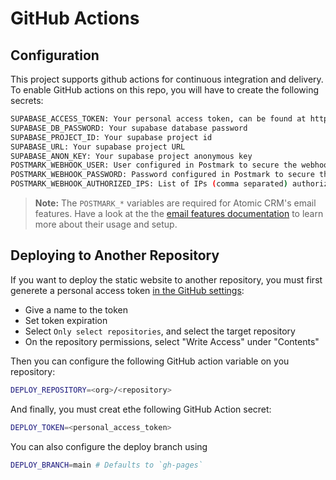 # GitHub Actions

## Configuration

This project supports github actions for continuous integration and delivery. To enable GitHub actions on this repo, you will
have to create the following secrets:

```bash
SUPABASE_ACCESS_TOKEN: Your personal access token, can be found at https://supabase.com/dashboard/account/tokens
SUPABASE_DB_PASSWORD: Your supabase database password
SUPABASE_PROJECT_ID: Your supabase project id
SUPABASE_URL: Your supabase project URL
SUPABASE_ANON_KEY: Your supabase project anonymous key
POSTMARK_WEBHOOK_USER: User configured in Postmark to secure the webhook
POSTMARK_WEBHOOK_PASSWORD: Password configured in Postmark to secure the webhook
POSTMARK_WEBHOOK_AUTHORIZED_IPS: List of IPs (comma separated) authorized to send requests to the Postmark webhook
```

> **Note:** The `POSTMARK_*` variables are required for Atomic CRM's email features. Have a look at the the [email features documentation](./email-features.md) to learn more about their usage and setup.

## Deploying to Another Repository

If you want to deploy the static website to another repository, you must first generete a personal access token [in the GitHub settings](https://github.com/settings/tokens?type=beta):

- Give a name to the token
- Set token expiration
- Select `Only select repositories`, and select the target repository
- On the repository permissions, select "Write Access" under "Contents"

Then you can configure the following GitHub action variable on you repository:
```bash
DEPLOY_REPOSITORY=<org>/<repository>
```

And finally, you must creat ethe following GitHub Action secret:

```bash
DEPLOY_TOKEN=<personal_access_token>
```

You can also configure the deploy branch using
```bash
DEPLOY_BRANCH=main # Defaults to `gh-pages`
```
